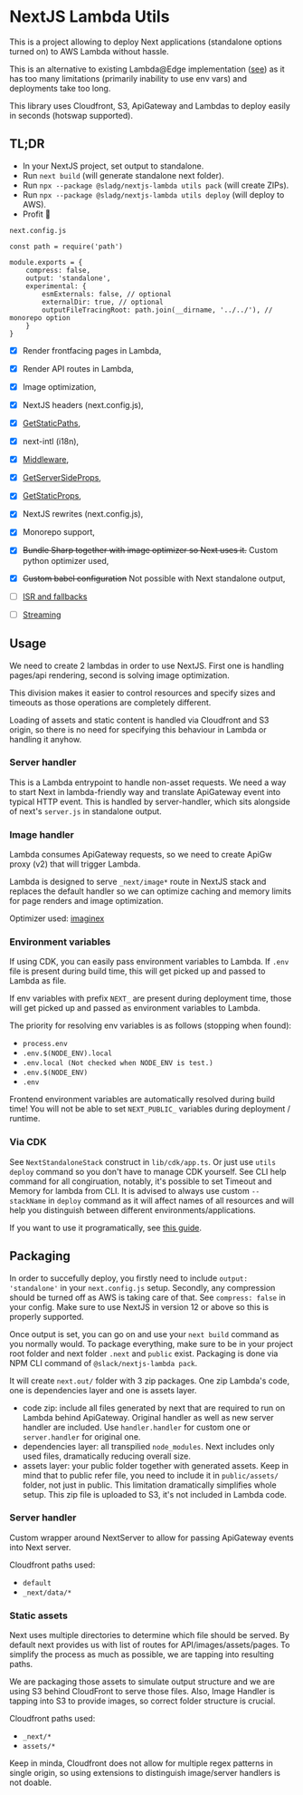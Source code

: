 # NextJS Lambda Utils

This is a project allowing to deploy Next applications (standalone options turned on) to AWS Lambda without hassle.

This is an alternative to existing Lambda@Edge implementation ([see](https://www.npmjs.com/package/@sls-next/lambda-at-edge)) as it has too many limitations (primarily inability to use env vars) and deployments take too long.

This library uses Cloudfront, S3, ApiGateway and Lambdas to deploy easily in seconds (hotswap supported).


## TL;DR
- In your NextJS project, set output to standalone.
- Run `next build` (will generate standalone next folder).
- Run `npx --package @sladg/nextjs-lambda utils pack` (will create ZIPs).
- Run `npx --package @sladg/nextjs-lambda utils deploy` (will deploy to AWS).
- Profit 🎉

```
next.config.js

const path = require('path')

module.exports = {
	compress: false,
	output: 'standalone',
	experimental: {
		esmExternals: false, // optional
		externalDir: true, // optional
		outputFileTracingRoot: path.join(__dirname, '../../'), // monorepo option
	}
}
```


- [x] Render frontfacing pages in Lambda,
- [x] Render API routes in Lambda,
- [x] Image optimization,
- [x] NextJS headers (next.config.js),
- [x] [GetStaticPaths](https://nextjs.org/docs/basic-features/data-fetching/get-static-paths),
- [x] next-intl (i18n),
- [x] [Middleware](https://nextjs.org/docs/advanced-features/middleware),
- [x] [GetServerSideProps](https://nextjs.org/docs/basic-features/data-fetching/get-server-side-props),
- [x] [GetStaticProps](https://nextjs.org/docs/basic-features/data-fetching/get-static-props),
- [x] NextJS rewrites (next.config.js),
- [x] Monorepo support,
- [x] <del>Bundle Sharp together with image optimizer so Next uses it.</del>  Custom python optimizer used,
- [x] <del>Custom babel configuration</del>  Not possible with Next standalone output,
- [ ] [ISR and fallbacks](https://nextjs.org/docs/basic-features/data-fetching/incremental-static-regeneration)
- [ ] [Streaming](https://nextjs.org/docs/advanced-features/react-18/streaming)


## Usage

We need to create 2 lambdas in order to use NextJS. First one is handling pages/api rendering, second is solving image optimization.

This division makes it easier to control resources and specify sizes and timeouts as those operations are completely different.

Loading of assets and static content is handled via Cloudfront and S3 origin, so there is no need for specifying this behaviour in Lambda or handling it anyhow.

### Server handler

This is a Lambda entrypoint to handle non-asset requests. We need a way to start Next in lambda-friendly way and translate ApiGateway event into typical HTTP event. This is handled by server-handler, which sits alongside of next's `server.js` in standalone output.

### Image handler

Lambda consumes ApiGateway requests, so we need to create ApiGw proxy (v2) that will trigger Lambda.

Lambda is designed to serve `_next/image*` route in NextJS stack and replaces the default handler so we can optimize caching and memory limits for page renders and image optimization.

Optimizer used: [imaginex](https://github.com/sladg/imaginex-lambda)

### Environment variables
If using CDK, you can easily pass environment variables to Lambda. If `.env` file is present during build time, this will get picked up and passed to Lambda as file.

If env variables with prefix `NEXT_` are present during deployment time, those will get picked up and passed as environment variables to Lambda.

The priority for resolving env variables is as follows (stopping when found):
- `process.env`
- `.env.$(NODE_ENV).local`
- `.env.local (Not checked when NODE_ENV is test.)`
- `.env.$(NODE_ENV)`
- `.env`

Frontend environment variables are automatically resolved during build time! You will not be able to set `NEXT_PUBLIC_` variables during deployment / runtime.

### Via CDK

See `NextStandaloneStack` construct in `lib/cdk/app.ts`.
Or just use `utils deploy` command so you don't have to manage CDK yourself. See CLI help command for all congiruation, notably, it's possible to set Timeout and Memory for lambda from CLI. It is advised to always use custom `--stackName` in `deploy` command as it will affect names of all resources and will help you distinguish between different environments/applications.

If you want to use it programatically, see [this guide](./docs/CDK.md).

## Packaging

In order to succefully deploy, you firstly need to include `output: 'standalone'` in your `next.config.js` setup. Secondly, any compression should be turned off as AWS is taking care of that. See `compress: false` in your config.
Make sure to use NextJS in version 12 or above so this is properly supported.

Once output is set, you can go on and use your `next build` command as you normally would.
To package everything, make sure to be in your project root folder and next folder `.next` and `public` exist. Packaging is done via NPM CLI command of `@slack/nextjs-lambda pack`.

It will create `next.out/` folder with 3 zip packages. One zip Lambda's code, one is dependencies layer and one is assets layer.

- code zip: include all files generated by next that are required to run on Lambda behind ApiGateway. Original handler as well as new server handler are included. Use `handler.handler` for custom one or `server.handler` for original one.
- dependencies layer: all transpilied `node_modules`. Next includes only used files, dramatically reducing overall size.
- assets layer: your public folder together with generated assets. Keep in mind that to public refer file, you need to include it in `public/assets/` folder, not just in public. This limitation dramatically simplifies whole setup. This zip file is uploaded to S3, it's not included in Lambda code.

### Server handler

Custom wrapper around NextServer to allow for passing ApiGateway events into Next server.

Cloudfront paths used:

- `default`
- `_next/data/*`

### Static assets

Next uses multiple directories to determine which file should be served. By default next provides us with list of routes for API/images/assets/pages. To simplify the process as much as possible, we are tapping into resulting paths.

We are packaging those assets to simulate output structure and we are using S3 behind CloudFront to serve those files.
Also, Image Handler is tapping into S3 to provide images, so correct folder structure is crucial.

Cloudfront paths used:

- `_next/*`
- `assets/*`

Keep in minda, Cloudfront does not allow for multiple regex patterns in single origin, so using extensions to distinguish image/server handlers is not doable.

